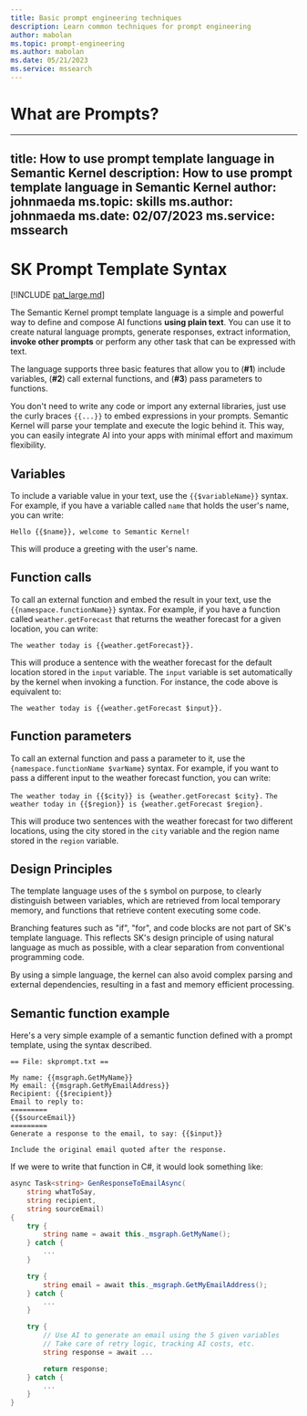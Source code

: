 ```yaml
---
title: Basic prompt engineering techniques
description: Learn common techniques for prompt engineering
author: mabolan
ms.topic: prompt-engineering
ms.author: mabolan
ms.date: 05/21/2023
ms.service: mssearch
---
```

# What are Prompts?


---
title: How to use prompt template language in Semantic Kernel
description: How to use prompt template language in Semantic Kernel
author: johnmaeda
ms.topic: skills
ms.author: johnmaeda
ms.date: 02/07/2023
ms.service: mssearch
---
# SK Prompt Template Syntax

[!INCLUDE [pat_large.md](../includes/pat_large.md)]



The Semantic Kernel prompt template language is a simple and powerful way to
define and compose AI functions **using plain text**.
You can use it to create natural language prompts, generate responses, extract
information, **invoke other prompts** or perform any other task that can be
expressed with text.

The language supports three basic features that allow you to (**#1**) include
variables, (**#2**) call external functions, and (**#3**) pass parameters to functions.

You don't need to write any code or import any external libraries, just use the
curly braces `{{...}}` to embed expressions in your prompts.
Semantic Kernel will parse your template and execute the logic behind it.
This way, you can easily integrate AI into your apps with minimal effort and
maximum flexibility.

## Variables

To include a variable value in your text, use the `{{$variableName}}` syntax.
For example, if you have a variable called `name` that holds the user's name,
you can write:

```Hello {{$name}}, welcome to Semantic Kernel!```

This will produce a greeting with the user's name.

## Function calls

To call an external function and embed the result in your text, use the
`{{namespace.functionName}}` syntax.
For example, if you have a function called `weather.getForecast` that returns
the weather forecast for a given location, you can write:

```The weather today is {{weather.getForecast}}.```

This will produce a sentence with the weather forecast for the default location
stored in the `input` variable.
The `input` variable is set automatically by the kernel when invoking a function.
For instance, the code above is equivalent to:

```The weather today is {{weather.getForecast $input}}.```

## Function parameters

To call an external function and pass a parameter to it, use the
`{namespace.functionName $varName}` syntax.
For example, if you want to pass a different input to the weather forecast
function, you can write:

```The weather today in {{$city}} is {weather.getForecast $city}.```
```The weather today in {{$region}} is {weather.getForecast $region}.```

This will produce two sentences with the weather forecast for two different
locations, using the city stored in the `city` variable and the region name
stored in the `region` variable.

## Design Principles

The template language uses of the `$` symbol on purpose, to clearly distinguish
between variables, which are retrieved from local temporary memory, and
functions that retrieve content executing some code.

Branching features such as "if", "for", and code blocks are not part of SK's
template language. This reflects SK's design principle of using natural language
as much as possible, with a clear separation from conventional programming code.

By using a simple language, the kernel can also avoid complex parsing and
external dependencies, resulting in a fast and memory efficient processing.

## Semantic function example

Here's a very simple example of a semantic function defined with a prompt
template, using the syntax described.

`== File: skprompt.txt ==`

```
My name: {{msgraph.GetMyName}}
My email: {{msgraph.GetMyEmailAddress}}
Recipient: {{$recipient}}
Email to reply to:
=========
{{$sourceEmail}}
=========
Generate a response to the email, to say: {{$input}}

Include the original email quoted after the response.
```

If we were to write that function in C#, it would look something like:

```csharp
async Task<string> GenResponseToEmailAsync(
    string whatToSay,
    string recipient,
    string sourceEmail)
{
    try {
        string name = await this._msgraph.GetMyName();
    } catch {
        ...
    }

    try {
        string email = await this._msgraph.GetMyEmailAddress();
    } catch {
        ...
    }

    try {
        // Use AI to generate an email using the 5 given variables
        // Take care of retry logic, tracking AI costs, etc.
        string response = await ...

        return response;
    } catch {
        ...
    }
}
```
